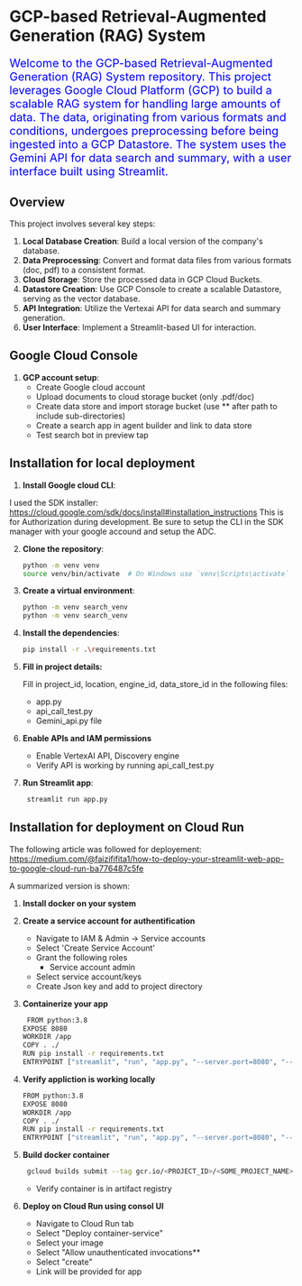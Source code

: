 # GCP-based Retrieval-Augmented Generation (RAG) System

<p style="color:blue; font-size:20px;">Welcome to the GCP-based Retrieval-Augmented Generation (RAG) System repository. This project leverages Google Cloud Platform (GCP) to build a scalable RAG system for handling large amounts of data. The data, originating from various formats and conditions, undergoes preprocessing before being ingested into a GCP Datastore. The system uses the Gemini API for data search and summary, with a user interface built using Streamlit.</p>

## Overview

This project involves several key steps:

1. **Local Database Creation**: Build a local version of the company's database.
2. **Data Preprocessing**: Convert and format data files from various formats (doc, pdf) to a consistent format.
3. **Cloud Storage**: Store the processed data in GCP Cloud Buckets.
4. **Datastore Creation**: Use GCP Console to create a scalable Datastore, serving as the vector database.
5. **API Integration**: Utilize the Vertexai API for data search and summary generation.
6. **User Interface**: Implement a Streamlit-based UI for interaction.


## Google Cloud Console

1. **GCP account setup**:
   - Create Google cloud account
   - Upload documents to cloud storage bucket (only .pdf/doc)
   - Create data store and import storage bucket (use ** after path to include sub-directories)
   - Create a search app in agent builder and link to data store
   - Test search bot in preview tap

## Installation for local deployment 

1. **Install Google cloud CLI**:

I used the SDK installer: https://cloud.google.com/sdk/docs/install#installation_instructions
This is for Authorization during development. Be sure to setup the CLI in the SDK manager with your google accound and setup the ADC. 

2. **Clone the repository**:

    ```sh
    python -m venv venv
    source venv/bin/activate  # On Windows use `venv\Scripts\activate`
    ```

4. **Create a virtual environment**:
    ```sh
    python -m venv search_venv   
    python -m venv search_venv   
    ```

6. **Install the dependencies**:

    ```sh
    pip install -r .\requirements.txt
    ```
7. **Fill in project details:**
   
   Fill in project_id, location, engine_id, data_store_id in the following files: 
   - app.py
   - api_call_test.py
   - Gemini_api.py file

6. **Enable APIs and IAM permissions**
   - Enable VertexAI API, Discovery engine
   - Verify API is working by running api_call_test.py

7. **Run Streamlit app**:
   ```sh
    streamlit run app.py
    ```
## Installation for deployment on Cloud Run

The following article was followed for deployement: https://medium.com/@faizififita1/how-to-deploy-your-streamlit-web-app-to-google-cloud-run-ba776487c5fe

A summarized version is shown: 

1. **Install docker on your system**
2. **Create a service account for authentification**
   
    - Navigate to IAM & Admin -> Service accounts 
    - Select 'Create Service Account'
    - Grant the following roles
       - Service account admin
    - Select service account/keys
    - Create Json key and add to project directory
      
4. **Containerize your app**
   ```sh
    FROM python:3.8
   EXPOSE 8080
   WORKDIR /app
   COPY . ./
   RUN pip install -r requirements.txt
   ENTRYPOINT ["streamlit", "run", "app.py", "--server.port=8080", "--server.address=0.0.0.0"]
    ```
5. **Verify appliction is working locally**
    ```sh
    FROM python:3.8
   EXPOSE 8080
   WORKDIR /app
   COPY . ./
   RUN pip install -r requirements.txt
   ENTRYPOINT ["streamlit", "run", "app.py", "--server.port=8080", "--server.address=0.0.0.0"]
    ```
6. **Build docker container**
   ```sh
    gcloud builds submit --tag gcr.io/<PROJECT_ID>/<SOME_PROJECT_NAME> --timeout=2h
    ```
   - Verify container is in artifact registry 
8. **Deploy on Cloud Run using consol UI**
   
    - Navigate to Cloud Run tab
    - Select "Deploy container-service"
    - Select your image
    - Select "Allow unauthenticated invocations**
    - Select "create"
    - Link will be provided for app





